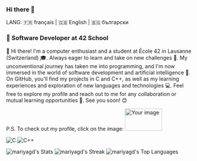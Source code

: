 ### Hi there 👋

LANG:  🇫🇷 français  |  🇬🇧 English  |  🇧🇬 български

### 🚀 Software Developer at 42 School

👋 Hi there! I'm a computer enthusiast and a student at École 42 in Lausanne (Switzerland) 🎓. Always eager to learn and take on new challenges 💪. My unconventional journey has taken me into programming, and I'm now immersed in the world of software development and artificial intelligence 🤖. On GitHub, you'll find my projects in C and C++, as well as my learning experiences and exploration of new languages and technologies 💻. Feel free to explore my profile and reach out to me for any collaboration or mutual learning opportunities 🚀. See you soon! 😊

P.S. To check out my profile, click on the image:
<a href="https://profile.intra.42.fr/users/mdanchev">
    <img src="https://github.com/mariyagd/mariyagd/assets/109855801/88b2e5e7-a6af-4439-8719-ae3ac1e193e1" width="100" height="60" alt="Your image">
</a>



![C](https://img.shields.io/badge/language-C-blue)
![C++](https://img.shields.io/badge/language-C++-orange)

<!-- GitHub Stats Card -->
![mariyagd's Stats](https://github-readme-stats.vercel.app/api?username=mariyagd&theme=vue-dark&show_icons=true&hide_border=true&count_private=false)
![mariyagd's Streak](https://github-readme-streak-stats.herokuapp.com/?user=mariyagd&theme=vue-dark&hide_border=true)
![mariyagd's Top Languages](https://github-readme-stats.vercel.app/api/top-langs/?username=mariyagd&theme=vue-dark&show_icons=true&hide_border=true&layout=compact)
